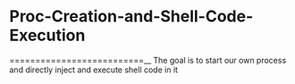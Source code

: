 # Proc-Creation-and-Shell-Code-Execution
==========================__
The goal is to start our own process and directly inject and execute shell code in it